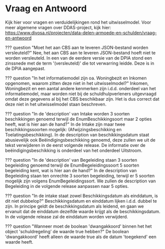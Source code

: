 # Vraag en Antwoord 

Kijk hier voor vragen en verduidelijkingen rond het uitwisselmodel. Voor meer algemene vragen over DDAS-project,  kijk hier: https://www.divosa.nl/projecten/data-delen-armoede-en-schulden/vraag-en-antwoord 

??? question "Moet het aan CBS aan te leveren JSON-bestand worden versleuteld?"
    Nee, het aan CBS aan te leveren JSON-bestand hoeft niet te worden versleuteld. In een van de eerdere versie van de DPIA stond een zinssnede met de term '(versleuteld)' die tot verwarring leidde. Deze is in de DPIA aangepast. 

??? question "In het informatiemodel zijn oa. Woningbezit en Inkomen opgenomen, waarom zitten deze niet in het uitwisselmodel?"
    Inkomen, Woningbezit en een aantal andere kenmerken zijn i.d.d. onderdeel van het informatiemodel, maar worden niet bij de schuldhulpverleners uitgevraagd omdat deze gegevens al bij het CBS beschikbaar zijn. Het is dus correct dat deze niet in het uitwisselmodel staan beschreven.

??? question "In de 'description' van Intake worden 3 soorten beschikkingen genoemd terwijl de EnumBeschikkingsoort maar 2 opties heeft, wat is hier aan de hand?"
    In de Intake zijn maar twee beschikkingssoorten mogelijk: (Afwijzingsbeschikking en Toelatingsbeschikking). In de description van beschikkingsdatum staat abusievelijk ook Beëindigingsbeschikking genoemd, deze zullen we uit de tekst verwijderen in de eerst volgende release. De informatie over de beëindigingsbeschikking is onderdeel van het onderdeel Uitstroom.

??? question "In de 'description' van Begeleiding staan 3 soorten begeleiding genoemd terwijl de EnumBegeleidingssoort 5 soorten begeleiding kent, wat is hier aan de hand?"
    In de description van Begeleiding staan ten onrechte 3 soorten begeleiding, terwijl er 5 soorten mogelijk zijn volgens EnumBegeleidingssort. We zullen de description van Begeleiding in de volgende release aanpassen naar 5 opties.

??? question "In de intake staat zowel Beschikkingsdatum als einddatum, is dit niet dubbelop?"
    Beschikkingsdatum en einddatum lijken i.d.d. dubbel te zijn. In principe geldt de beschikkingsdatum als leidend, en gaan we ervanuit dat de einddatum dezelfde waarde krijgt als de beschikkingsdatum. In de volgende release zal de einddatum worden verwijderd.

??? question "Wanneer moet de boolean 'dwangakkoord' binnen het het object 'schuldregeling' de waarde true hebben?"
    De boolean 'dwangakkoord' heeft alleen de waarde true als de datum 'toegekend' een waarde heeft.


